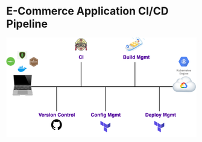 # E-Commerce Application CI/CD Pipeline


<img width="600" alt="pipeline" src="https://github.com/mkbru/online-marketplace-infra/blob/master/images/Untitled%20Diagram.png">
